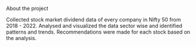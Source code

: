 About the project

Collected stock market dividend data of every
company in Nifty 50 from 2018 - 2022.
Analysed and visualized the data sector wise and
identified patterns and trends.
Recommendations were made for each stock based
on the analysis.
